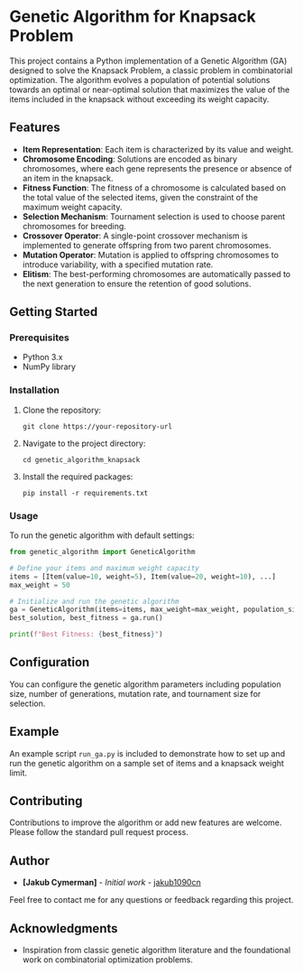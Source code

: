 # Genetic Algorithm for Knapsack Problem

This project contains a Python implementation of a Genetic Algorithm (GA) designed to solve the Knapsack Problem, a classic problem in combinatorial optimization. The algorithm evolves a population of potential solutions towards an optimal or near-optimal solution that maximizes the value of the items included in the knapsack without exceeding its weight capacity.

## Features

- **Item Representation**: Each item is characterized by its value and weight.
- **Chromosome Encoding**: Solutions are encoded as binary chromosomes, where each gene represents the presence or absence of an item in the knapsack.
- **Fitness Function**: The fitness of a chromosome is calculated based on the total value of the selected items, given the constraint of the maximum weight capacity.
- **Selection Mechanism**: Tournament selection is used to choose parent chromosomes for breeding.
- **Crossover Operator**: A single-point crossover mechanism is implemented to generate offspring from two parent chromosomes.
- **Mutation Operator**: Mutation is applied to offspring chromosomes to introduce variability, with a specified mutation rate.
- **Elitism**: The best-performing chromosomes are automatically passed to the next generation to ensure the retention of good solutions.

## Getting Started

### Prerequisites

- Python 3.x
- NumPy library

### Installation

1. Clone the repository:
   ```
   git clone https://your-repository-url
   ```
2. Navigate to the project directory:
   ```
   cd genetic_algorithm_knapsack
   ```
3. Install the required packages:
   ```
   pip install -r requirements.txt
   ```

### Usage

To run the genetic algorithm with default settings:

```python
from genetic_algorithm import GeneticAlgorithm

# Define your items and maximum weight capacity
items = [Item(value=10, weight=5), Item(value=20, weight=10), ...]
max_weight = 50

# Initialize and run the genetic algorithm
ga = GeneticAlgorithm(items=items, max_weight=max_weight, population_size=100, max_generations=50)
best_solution, best_fitness = ga.run()

print(f"Best Fitness: {best_fitness}")
```

## Configuration

You can configure the genetic algorithm parameters including population size, number of generations, mutation rate, and tournament size for selection.

## Example

An example script `run_ga.py` is included to demonstrate how to set up and run the genetic algorithm on a sample set of items and a knapsack weight limit.

## Contributing

Contributions to improve the algorithm or add new features are welcome. Please follow the standard pull request process.

## Author

- **[Jakub Cymerman]** - *Initial work* - [jakub1090cn](https://github.com/jakub1090cn)

Feel free to contact me for any questions or feedback regarding this project.


## Acknowledgments

- Inspiration from classic genetic algorithm literature and the foundational work on combinatorial optimization problems.
